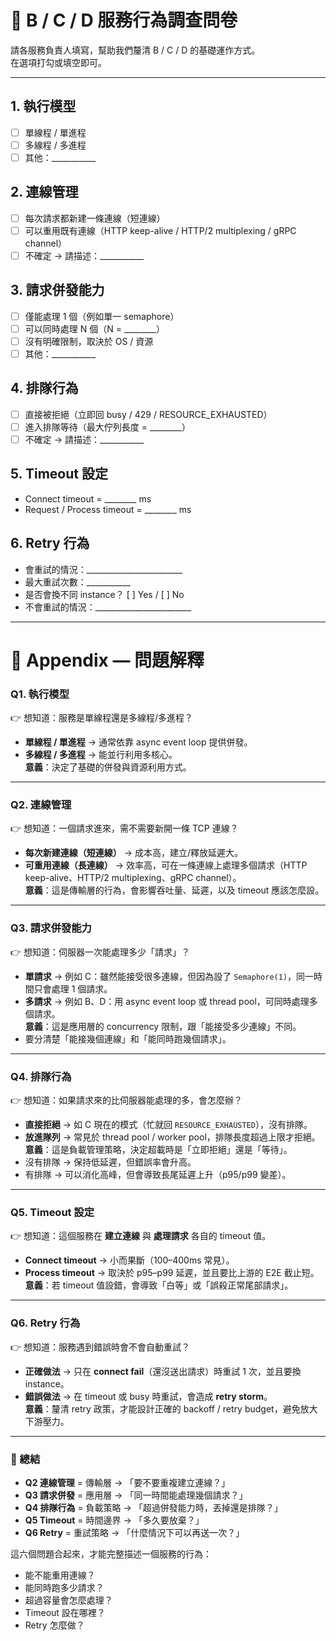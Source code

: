 # 🔎 B / C / D 服務行為調查問卷

請各服務負責人填寫，幫助我們釐清 B / C / D 的基礎運作方式。  
在選項打勾或填空即可。  

---

## 1. 執行模型
- [ ] 單線程 / 單進程  
- [ ] 多線程 / 多進程  
- [ ] 其他：___________  

## 2. 連線管理
- [ ] 每次請求都新建一條連線（短連線）  
- [ ] 可以重用既有連線（HTTP keep-alive / HTTP/2 multiplexing / gRPC channel）  
- [ ] 不確定 → 請描述：___________  

## 3. 請求併發能力
- [ ] 僅能處理 1 個（例如單一 semaphore）  
- [ ] 可以同時處理 N 個（N = ________）  
- [ ] 沒有明確限制，取決於 OS / 資源  
- [ ] 其他：___________  

## 4. 排隊行為
- [ ] 直接被拒絕（立即回 busy / 429 / RESOURCE_EXHAUSTED）  
- [ ] 進入排隊等待（最大佇列長度 = ________）  
- [ ] 不確定 → 請描述：___________  

## 5. Timeout 設定
- Connect timeout = ________ ms  
- Request / Process timeout = ________ ms  

## 6. Retry 行為
- 會重試的情況：________________________  
- 最大重試次數：___________  
- 是否會換不同 instance？ [ ] Yes / [ ] No  
- 不會重試的情況：________________________  

---

# 📑 Appendix — 問題解釋

### Q1. 執行模型
👉 想知道：服務是單線程還是多線程/多進程？  
- **單線程 / 單進程** → 通常依靠 async event loop 提供併發。  
- **多線程 / 多進程** → 能並行利用多核心。  
**意義**：決定了基礎的併發與資源利用方式。

---

### Q2. 連線管理
👉 想知道：一個請求進來，需不需要新開一條 TCP 連線？  
- **每次新建連線（短連線）** → 成本高，建立/釋放延遲大。  
- **可重用連線（長連線）** → 效率高，可在一條連線上處理多個請求（HTTP keep-alive、HTTP/2 multiplexing、gRPC channel）。  
**意義**：這是傳輸層的行為，會影響吞吐量、延遲，以及 timeout 應該怎麼設。

---

### Q3. 請求併發能力
👉 想知道：伺服器一次能處理多少「請求」？  
- **單請求** → 例如 C：雖然能接受很多連線，但因為設了 `Semaphore(1)`，同一時間只會處理 1 個請求。  
- **多請求** → 例如 B、D：用 async event loop 或 thread pool，可同時處理多個請求。  
**意義**：這是應用層的 concurrency 限制，跟「能接受多少連線」不同。  
- 要分清楚「能接幾個連線」和「能同時跑幾個請求」。

---

### Q4. 排隊行為
👉 想知道：如果請求來的比伺服器能處理的多，會怎麼辦？  
- **直接拒絕** → 如 C 現在的模式（忙就回 `RESOURCE_EXHAUSTED`），沒有排隊。  
- **放進隊列** → 常見於 thread pool / worker pool，排隊長度超過上限才拒絕。  
**意義**：這是負載管理策略，決定超載時是「立即拒絕」還是「等待」。  
- 沒有排隊 → 保持低延遲，但錯誤率會升高。  
- 有排隊 → 可以消化高峰，但會導致長尾延遲上升（p95/p99 變差）。

---

### Q5. Timeout 設定
👉 想知道：這個服務在 **建立連線** 與 **處理請求** 各自的 timeout 值。  
- **Connect timeout** → 小而果斷（100–400ms 常見）。  
- **Process timeout** → 取決於 p95–p99 延遲，並且要比上游的 E2E 截止短。  
**意義**：若 timeout 值設錯，會導致「白等」或「誤殺正常尾部請求」。

---

### Q6. Retry 行為
👉 想知道：服務遇到錯誤時會不會自動重試？  
- **正確做法** → 只在 **connect fail**（還沒送出請求）時重試 1 次，並且要換 instance。  
- **錯誤做法** → 在 timeout 或 busy 時重試，會造成 **retry storm**。  
**意義**：釐清 retry 政策，才能設計正確的 backoff / retry budget，避免放大下游壓力。

---

### 🎯 總結
- **Q2 連線管理** = 傳輸層 → 「要不要重複建立連線？」  
- **Q3 請求併發** = 應用層 → 「同一時間能處理幾個請求？」  
- **Q4 排隊行為** = 負載策略 → 「超過併發能力時，丟掉還是排隊？」  
- **Q5 Timeout** = 時間邊界 → 「多久要放棄？」  
- **Q6 Retry** = 重試策略 → 「什麼情況下可以再送一次？」  

這六個問題合起來，才能完整描述一個服務的行為：  
- 能不能重用連線？  
- 能同時跑多少請求？  
- 超過容量會怎麼處理？  
- Timeout 設在哪裡？  
- Retry 怎麼做？  

